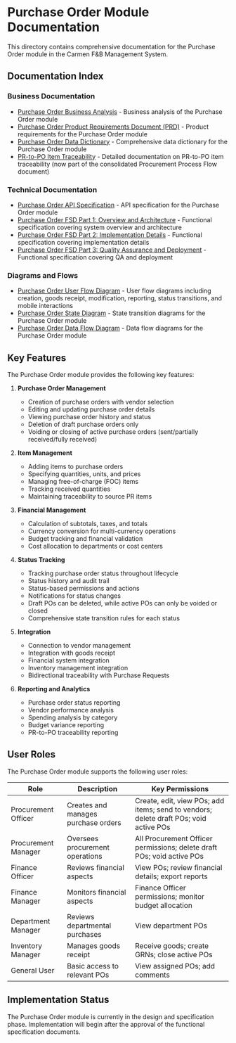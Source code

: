 # Purchase Order Module Documentation

This directory contains comprehensive documentation for the Purchase Order module in the Carmen F&B Management System.

## Documentation Index

### Business Documentation

- [Purchase Order Business Analysis](purchase-order-ba.md) - Business analysis of the Purchase Order module
- [Purchase Order Product Requirements Document (PRD)](purchase-order-prd.md) - Product requirements for the Purchase Order module
- [Purchase Order Data Dictionary](purchase-order-data-dictionary.md) - Comprehensive data dictionary for the Purchase Order module
- [PR-to-PO Item Traceability](../Procurement-Process-Flow.md) - Detailed documentation on PR-to-PO item traceability (now part of the consolidated Procurement Process Flow document)

### Technical Documentation

- [Purchase Order API Specification](purchase-order-api-sp.md) - API specification for the Purchase Order module
- [Purchase Order FSD Part 1: Overview and Architecture](po-fsd-part1.md) - Functional specification covering system overview and architecture
- [Purchase Order FSD Part 2: Implementation Details](po-fsd-part2.md) - Functional specification covering implementation details
- [Purchase Order FSD Part 3: Quality Assurance and Deployment](po-fsd-part3.md) - Functional specification covering QA and deployment

### Diagrams and Flows

- [Purchase Order User Flow Diagram](purchase-order-user-flow.md) - User flow diagrams including creation, goods receipt, modification, reporting, status transitions, and mobile interactions
- [Purchase Order State Diagram](purchase-order-state-diagram.md) - State transition diagrams for the Purchase Order module
- [Purchase Order Data Flow Diagram](purchase-order-data-flow.md) - Data flow diagrams for the Purchase Order module

## Key Features

The Purchase Order module provides the following key features:

1. **Purchase Order Management**
   - Creation of purchase orders with vendor selection
   - Editing and updating purchase order details
   - Viewing purchase order history and status
   - Deletion of draft purchase orders only
   - Voiding or closing of active purchase orders (sent/partially received/fully received)

2. **Item Management**
   - Adding items to purchase orders
   - Specifying quantities, units, and prices
   - Managing free-of-charge (FOC) items
   - Tracking received quantities
   - Maintaining traceability to source PR items

3. **Financial Management**
   - Calculation of subtotals, taxes, and totals
   - Currency conversion for multi-currency operations
   - Budget tracking and financial validation
   - Cost allocation to departments or cost centers

4. **Status Tracking**
   - Tracking purchase order status throughout lifecycle
   - Status history and audit trail
   - Status-based permissions and actions
   - Notifications for status changes
   - Draft POs can be deleted, while active POs can only be voided or closed
   - Comprehensive state transition rules for each status

5. **Integration**
   - Connection to vendor management
   - Integration with goods receipt
   - Financial system integration
   - Inventory management integration
   - Bidirectional traceability with Purchase Requests

6. **Reporting and Analytics**
   - Purchase order status reporting
   - Vendor performance analysis
   - Spending analysis by category
   - Budget variance reporting
   - PR-to-PO traceability reporting

## User Roles

The Purchase Order module supports the following user roles:

| Role | Description | Key Permissions |
|------|-------------|----------------|
| Procurement Officer | Creates and manages purchase orders | Create, edit, view POs; add items; send to vendors; delete draft POs; void active POs |
| Procurement Manager | Oversees procurement operations | All Procurement Officer permissions; delete draft POs; void active POs |
| Finance Officer | Reviews financial aspects | View POs; review financial details; export reports |
| Finance Manager | Monitors financial aspects | Finance Officer permissions; monitor budget allocation |
| Department Manager | Reviews departmental purchases | View department POs |
| Inventory Manager | Manages goods receipt | Receive goods; create GRNs; close active POs |
| General User | Basic access to relevant POs | View assigned POs; add comments |

## Implementation Status

The Purchase Order module is currently in the design and specification phase. Implementation will begin after the approval of the functional specification documents. 